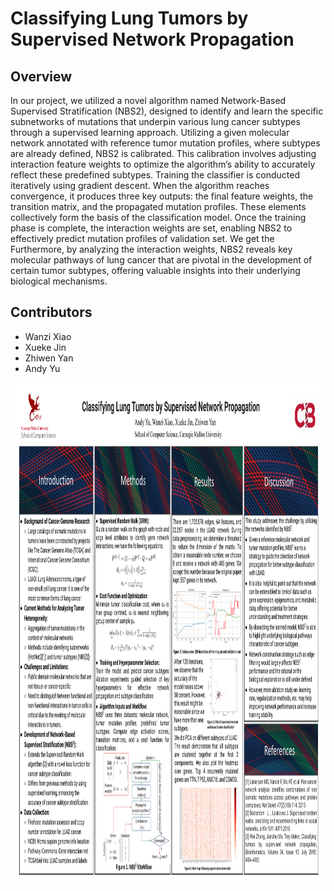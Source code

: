 # Classifying Lung Tumors by Supervised Network Propagation

## Overview
In our project, we utilized a novel algorithm named Network-Based Supervised Stratification (NBS2), designed to identify and learn the specific subnetworks of mutations that underpin various lung cancer subtypes through a supervised learning approach. Utilizing a given molecular network annotated with reference tumor mutation profiles, where subtypes are already defined, NBS2 is calibrated. This calibration involves adjusting interaction feature weights to optimize the algorithm’s ability to accurately reflect these predefined subtypes. Training the classifier is conducted iteratively using gradient descent. When the algorithm reaches convergence, it produces three key outputs: the final feature weights, the transition matrix, and the propagated mutation profiles. These elements collectively form the basis of the classification model. Once the training phase is complete, the interaction weights are set, enabling NBS2 to effectively predict mutation profiles of validation set. We get the Furthermore, by analyzing the interaction weights, NBS2 reveals key molecular pathways of lung cancer that are pivotal in the development of certain tumor subtypes, offering valuable insights into their underlying biological mechanisms.

## Contributors
- Wanzi Xiao
- Xueke Jin
- Zhiwen Yan
- Andy Yu

<p align="center">
  <img src="https://github.com/Wanzi-Xiao/Classifying-Lung-Tumors-by-Supervised-Network-Propagation/blob/main/figure/712poster.png" width="1200" height="800">
  </p>
